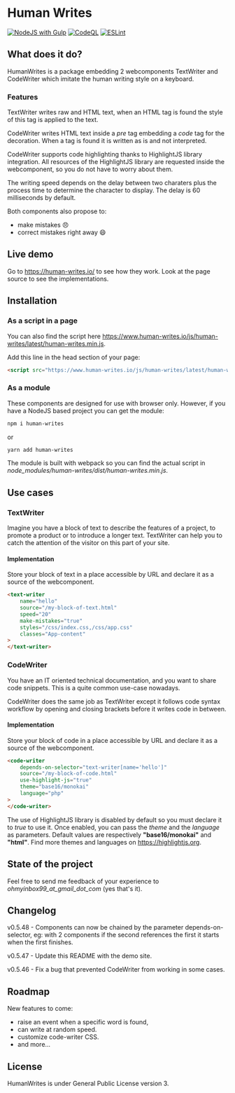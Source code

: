 # Human Writes

[![NodeJS with Gulp](https://github.com/ephect-io/human-writes/actions/workflows/npm-gulp.yml/badge.svg?branch=develop)](https://github.com/ephect-io/human-writes/actions/workflows/npm-gulp.yml)
[![CodeQL](https://github.com/ephect-io/human-writes/actions/workflows/github-code-scanning/codeql/badge.svg)](https://github.com/ephect-io/human-writes/actions/workflows/github-code-scanning/codeql)
[![ESLint](https://github.com/ephect-io/human-writes/actions/workflows/eslint.yml/badge.svg?branch=develop)](https://github.com/ephect-io/human-writes/actions/workflows/eslint.yml)

## What does it do?

HumanWrites is a package embedding 2 webcomponents TextWriter and CodeWriter which imitate the human writing style on a keyboard.

### Features

TextWriter writes raw and HTML text, when an HTML tag is found the style of this tag is applied to the text.

CodeWriter writes HTML text inside a _pre_ tag embedding a _code_ tag for the decoration. When a tag is found it is written as is and not interpreted.

CodeWriter supports code highlighting thanks to HighlightJS library integration. All resources of the HighlightJS library are requested inside the webcomponent, so you do not have to worry about them.

The writing speed depends on the delay between two charaters plus the process time to determine the character to display. The delay is 60 milliseconds by default.

Both components also propose to:
- make mistakes :angry:
- correct mistakes right away :smile:

## Live demo

Go to https://human-writes.io/ to see how they work. Look at the page source to see the implementations.

## Installation

### As a script in a page

You can also find the script here https://www.human-writes.io/js/human-writes/latest/human-writes.min.js.

Add this line in the head section of your page:

```html
<script src="https://www.human-writes.io/js/human-writes/latest/human-writes.min.js"></script>
```

### As a module

These components are designed for use with browser only. However, if you have a NodeJS based project you can get the module:

```bash
npm i human-writes
```

or 

```bash
yarn add human-writes
```

The module is built with webpack so you can find the actual script in _node_modules/human-writes/dist/human-writes.min.js_.


## Use cases

### TextWriter

Imagine you have a block of text to describe the features of a project, to promote a product or to introduce a longer text. TextWriter can help you to catch the attention of the visitor on this part of your site.

#### Implementation

Store your block of text in a place accessible by URL and declare it as a source of the webcomponent.

```html
<text-writer
    name="hello"
    source="/my-block-of-text.html" 
    speed="20"
    make-mistakes="true" 
    styles="/css/index.css,/css/app.css" 
    classes="App-content" 
>
</text-writer>

```

### CodeWriter

You have an IT oriented technical documentation, and you want to share code snippets. This is a quite common use-case nowadays.

CodeWriter does the same job as TextWriter except it follows code syntax workflow by opening and closing brackets before it writes code in between.

#### Implementation

Store your block of code in a place accessible by URL and declare it as a source of the webcomponent.

```html
<code-writer 
    depends-on-selector="text-writer[name='hello']"
    source="/my-block-of-code.html"
    use-highlight-js="true"
    theme="base16/monokai"
    language="php"
>
</code-writer>
```

The use of HighlightJS library is disabled by default so you must declare it to _true_ to use it. Once enabled, you can pass the _theme_ and the _language_ as parameters. Default values are respectively **"base16/monokai"** and **"html"**. Find more themes and languages on https://highlightjs.org.

## State of the project

Feel free to send me feedback of your experience to _ohmyinbox99_at_gmail_dot_com_ (yes that's it).

## Changelog

v0.5.48 - Components can now be chained by the parameter depends-on-selector, eg: with 2 components if the second references the first it starts when the first finishes. 

v0.5.47 - Update this README with the demo site.

v0.5.46 - Fix a bug that prevented CodeWriter from working in some cases.

## Roadmap

New features to come:

- raise an event when a specific word is found,
- can write at random speed.
- customize code-writer CSS.
- and more...

## License

HumanWrites is under General Public License version 3.
